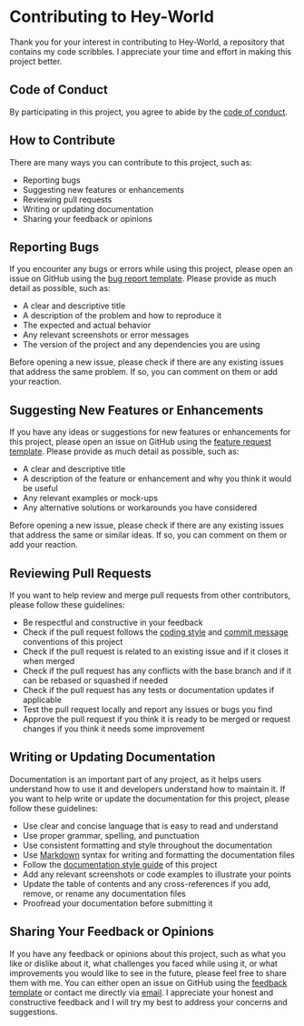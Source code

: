 # Contributing to Hey-World

Thank you for your interest in contributing to Hey-World, a repository that contains my code scribbles. I appreciate your time and effort in making this project better. 

## Code of Conduct

By participating in this project, you agree to abide by the [code of conduct](CODE_OF_CONDUCT.md).

## How to Contribute

There are many ways you can contribute to this project, such as:

- Reporting bugs
- Suggesting new features or enhancements
- Reviewing pull requests
- Writing or updating documentation
- Sharing your feedback or opinions

## Reporting Bugs

If you encounter any bugs or errors while using this project, please open an issue on GitHub using the [bug report template](https://github.com/wahitftry/Hey-World/blob/main/.github/ISSUE_TEMPLATE/bug_report.md). Please provide as much detail as possible, such as:

- A clear and descriptive title
- A description of the problem and how to reproduce it
- The expected and actual behavior
- Any relevant screenshots or error messages
- The version of the project and any dependencies you are using

Before opening a new issue, please check if there are any existing issues that address the same problem. If so, you can comment on them or add your reaction.

## Suggesting New Features or Enhancements

If you have any ideas or suggestions for new features or enhancements for this project, please open an issue on GitHub using the [feature request template](https://github.com/wahitftry/Hey-World/blob/main/.github/ISSUE_TEMPLATE/feature_request.md). Please provide as much detail as possible, such as:

- A clear and descriptive title
- A description of the feature or enhancement and why you think it would be useful
- Any relevant examples or mock-ups
- Any alternative solutions or workarounds you have considered

Before opening a new issue, please check if there are any existing issues that address the same or similar ideas. If so, you can comment on them or add your reaction.

## Reviewing Pull Requests

If you want to help review and merge pull requests from other contributors, please follow these guidelines:

- Be respectful and constructive in your feedback
- Check if the pull request follows the [coding style](^4^) and [commit message](^5^) conventions of this project
- Check if the pull request is related to an existing issue and if it closes it when merged
- Check if the pull request has any conflicts with the base branch and if it can be rebased or squashed if needed
- Check if the pull request has any tests or documentation updates if applicable
- Test the pull request locally and report any issues or bugs you find
- Approve the pull request if you think it is ready to be merged or request changes if you think it needs some improvement

## Writing or Updating Documentation

Documentation is an important part of any project, as it helps users understand how to use it and developers understand how to maintain it. If you want to help write or update the documentation for this project, please follow these guidelines:

- Use clear and concise language that is easy to read and understand
- Use proper grammar, spelling, and punctuation
- Use consistent formatting and style throughout the documentation
- Use [Markdown](^6^) syntax for writing and formatting the documentation files
- Follow the [documentation style guide](^7^) of this project
- Add any relevant screenshots or code examples to illustrate your points
- Update the table of contents and any cross-references if you add, remove, or rename any documentation files
- Proofread your documentation before submitting it

## Sharing Your Feedback or Opinions

If you have any feedback or opinions about this project, such as what you like or dislike about it, what challenges you faced while using it, or what improvements you would like to see in the future, please feel free to share them with me. You can either open an issue on GitHub using the [feedback template](^8^) or contact me directly via [email](wahitfitriyanto@gmail.com). I appreciate your honest and constructive feedback and I will try my best to address your concerns and suggestions.

